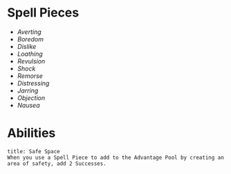 # Spell Pieces
- *Averting*
- *Boredom*
- *Dislike*
- *Loathing*
- *Revulsion*
- *Shock*
- *Remorse*
- *Distressing*
- *Jarring*
- *Objection*
- *Nausea*

# Abilities
``` ad-info
title: Safe Space
When you use a Spell Piece to add to the Advantage Pool by creating an area of safety, add 2 Successes.
```
